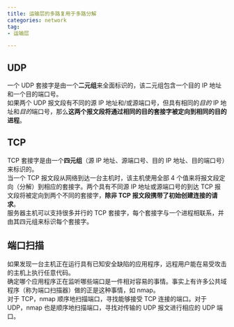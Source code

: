 ```yaml
---
title: 运输层的多路复用于多路分解  
categories: network  
tag:    
- 运输层

---
```


## UDP  
一个 UDP 套接字是由一个**二元组**来全面标识的，该二元组包含一个目的 IP 地址和一个目的端口号。  
如果两个 UDP 报文段有不同的源 IP 地址和/或源端口号，但具有相同的*目的* IP 地址和*目的*端口号，那么**这两个报文段将通过相同的目的套接字被定向到相同的目的进程**。  
## TCP  
TCP 套接字是由一个**四元组**（源 IP 地址、源端口号、目的 IP 地址、目的端口号）来标识的。  
当一个 TCP 报文段从网络到达一台主机时，该主机使用全部 4 个值来将报文段定向（分解）到相应的套接字。两个具有不同源 IP 地址或源端口号的到达 TCP 报文段将被定向到两个不同的套接字，**除非 TCP 报文段携带了初始创建连接的请求**。  
服务器主机可以支持很多并行的 TCP 套接字，每个套接字与一个进程相联系，并由其四元组来标识每个套接字。  
## 端口扫描  
如果发现一台主机正在运行具有已知安全缺陷的应用程序，远程用户能在易受攻击的主机上执行任意代码。  
确定哪个应用程序正在监听哪些端口是一件相对容易的事情。事实上有许多公共域程序（称为端口扫描器）做的正是这种事情，如 nmap。  
对于 TCP，nmap 顺序地扫描端口，寻找能够接受 TCP 连接的端口。对于 UDP，nmap 也是顺序地扫描端口，寻找对传输的 UDP 报文进行相应的 UDP 端口。  


